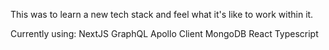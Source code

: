 This was to learn a new tech stack and feel what it's like to work within it.

Currently using:
NextJS
GraphQL
Apollo Client
MongoDB
React
Typescript
